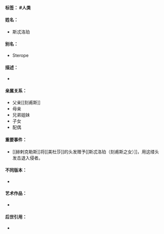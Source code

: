 #### 标签： #人类 
#### 姓名：
- 斯忒洛珀
#### 别名：
- Sterope
#### 描述：
- 
#### 亲属关系：
- 父亲[[刻甫斯]]
- 母亲
- 兄弟姐妹
- 子女
- 配偶
#### 重要事件：
- [[赫剌克勒斯]]将[[美杜莎]]的头发赠予[[斯忒洛珀（刻甫斯之女）]]，用这缕头发击退入侵者。
#### 不同版本：
- 
#### 艺术作品：
- 
#### 后世引用：
- 
